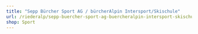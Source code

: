 ```yaml
---
title: "Sepp Bürcher Sport AG / bürcherAlpin Intersport/Skischule"
url: /riederalp/sepp-buercher-sport-ag-buercheralpin-intersport-skischule/
shop: Sport
---
```

